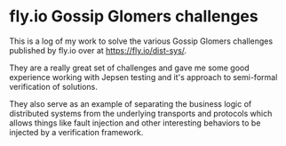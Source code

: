 # fly.io Gossip Glomers challenges

This is a log of my work to solve the various Gossip Glomers challenges published by fly.io over at https://fly.io/dist-sys/.

They are a really great set of challenges and gave me some good experience working with Jepsen testing and it's approach to semi-formal verification of solutions.

They also serve as an example of separating the business logic of distributed systems from the underlying transports and protocols which allows things like fault injection and other interesting behaviors to be injected by a verification framework.
